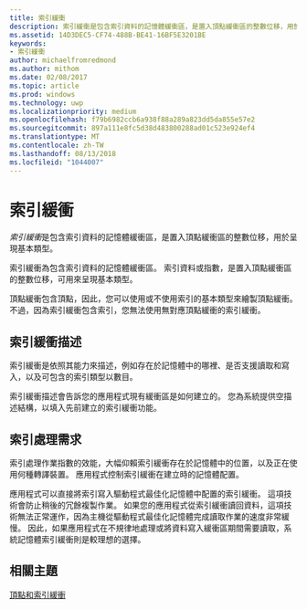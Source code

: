 ```yaml
---
title: 索引緩衝
description: 索引緩衝是包含索引資料的記憶體緩衝區，是置入頂點緩衝區的整數位移，用於呈現基本類型。
ms.assetid: 14D3DEC5-CF74-488B-BE41-16BF5E3201BE
keywords:
- 索引緩衝
author: michaelfromredmond
ms.author: mithom
ms.date: 02/08/2017
ms.topic: article
ms.prod: windows
ms.technology: uwp
ms.localizationpriority: medium
ms.openlocfilehash: f79b6982ccb6a938f88a289a823dd5da855e57e2
ms.sourcegitcommit: 897a111e8fc5d38d483800288ad01c523e924ef4
ms.translationtype: MT
ms.contentlocale: zh-TW
ms.lasthandoff: 08/13/2018
ms.locfileid: "1044007"
---
```

# <a name="index-buffers"></a>索引緩衝


*索引緩衝*是包含索引資料的記憶體緩衝區，是置入頂點緩衝區的整數位移，用於呈現基本類型。

索引緩衝為包含索引資料的記憶體緩衝區。 索引資料或指數，是置入頂點緩衝區的整數位移，可用來呈現基本類型。

頂點緩衝包含頂點，因此，您可以使用或不使用索引的基本類型來繪製頂點緩衝。 不過，因為索引緩衝包含索引，您無法使用無對應頂點緩衝的索引緩衝。

## <a name="span-idindexbufferdescriptionspanspan-idindexbufferdescriptionspanspan-idindexbufferdescriptionspanindex-buffer-description"></a><span id="Index_Buffer_Description"></span><span id="index_buffer_description"></span><span id="INDEX_BUFFER_DESCRIPTION"></span>索引緩衝描述


索引緩衝是依照其能力來描述，例如存在於記憶體中的哪裡、是否支援讀取和寫入，以及可包含的索引類型以數目。

索引緩衝描述會告訴您的應用程式現有緩衝區是如何建立的。 您為系統提供空描述結構，以填入先前建立的索引緩衝功能。

## <a name="span-idindexprocessingrequirementsspanspan-idindexprocessingrequirementsspanspan-idindexprocessingrequirementsspanindex-processing-requirements"></a><span id="Index_Processing_Requirements"></span><span id="index_processing_requirements"></span><span id="INDEX_PROCESSING_REQUIREMENTS"></span>索引處理需求


索引處理作業指數的效能，大幅仰賴索引緩衝存在於記憶體中的位置，以及正在使用何種轉譯裝置。 應用程式控制索引緩衝在建立時的記憶體配置。

應用程式可以直接將索引寫入驅動程式最佳化記憶體中配置的索引緩衝。 這項技術會防止稍後的冗餘複製作業。 如果您的應用程式從索引緩衝讀回資料，這項技術無法正常運作，因為主機從驅動程式最佳化記憶體完成讀取作業的速度非常緩慢。 因此，如果應用程式在不規律地處理或將資料寫入緩衝區期間需要讀取，系統記憶體索引緩衝則是較理想的選擇。

## <a name="span-idrelated-topicsspanrelated-topics"></a><span id="related-topics"></span>相關主題


[頂點和索引緩衝](vertex-and-index-buffers.md)

 

 




